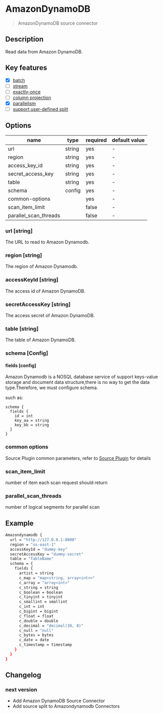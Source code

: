 # AmazonDynamoDB

> AmazonDynamoDB source connector

## Description

Read data from Amazon DynamoDB.

## Key features

- [x] [batch](../../concept/connector-v2-features.md)
- [ ] [stream](../../concept/connector-v2-features.md)
- [ ] [exactly-once](../../concept/connector-v2-features.md)
- [ ] [column projection](../../concept/connector-v2-features.md)
- [x] [parallelism](../../concept/connector-v2-features.md)
- [ ] [support user-defined split](../../concept/connector-v2-features.md)

## Options

|         name          |  type  | required | default value |
|-----------------------|--------|----------|---------------|
| url                   | string | yes      | -             |
| region                | string | yes      | -             |
| access_key_id         | string | yes      | -             |
| secret_access_key     | string | yes      | -             |
| table                 | string | yes      | -             |
| schema                | config | yes      | -             |
| common-options        |        | yes      | -             |
| scan_item_limit       |        | false    | -             |
| parallel_scan_threads |        | false    | -             |

### url [string]

The URL to read to Amazon Dynamodb.

### region [string]

The region of Amazon Dynamodb.

### accessKeyId [string]

The access id of Amazon DynamoDB.

### secretAccessKey [string]

The access secret of Amazon DynamoDB.

### table [string]

The table of Amazon DynamoDB.

### schema [Config]

#### fields [config]

Amazon Dynamodb is a NOSQL database service of support keys-value storage and document data structure,there is no way to get the data type.Therefore, we must configure schema.

such as:

```
schema {
  fields {
    id = int
    key_aa = string
    key_bb = string
  }
}
```

### common options

Source Plugin common parameters, refer to [Source Plugin](../source-common-options) for details

### scan_item_limit

number of item each scan request should return

### parallel_scan_threads

number of logical segments for parallel scan

## Example

```bash
Amazondynamodb {
  url = "http://127.0.0.1:8000"
  region = "us-east-1"
  accessKeyId = "dummy-key"
  secretAccessKey = "dummy-secret"
  table = "TableName"
  schema = {
    fields {
      artist = string
      c_map = "map<string, array<int>>"
      c_array = "array<int>"
      c_string = string
      c_boolean = boolean
      c_tinyint = tinyint
      c_smallint = smallint
      c_int = int
      c_bigint = bigint
      c_float = float
      c_double = double
      c_decimal = "decimal(30, 8)"
      c_null = "null"
      c_bytes = bytes
      c_date = date
      c_timestamp = timestamp
    }
  }
}
```

## Changelog

### next version

- Add Amazon DynamoDB Source Connector
- Add source  split to Amazondynamodb Connectors

